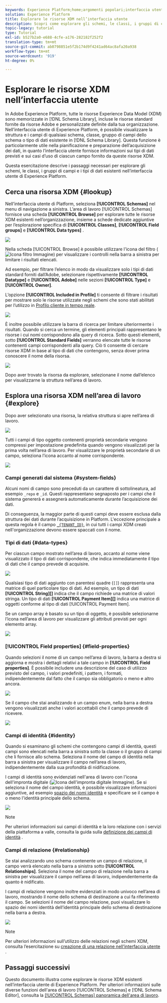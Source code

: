 ```yaml
---
keywords: Experience Platform;home;argomenti popolari;interfaccia utente;XDM;sistema XDM;modello dati esperienza;modello dati esperienza;modello dati esperienza;modello dati esperienza;modello dati;modello dati;esplorare;classe;gruppo di campi;tipo di dati;schema;
solution: Experience Platform
title: Esplorare le risorse XDM nell’interfaccia utente
description: Scopri come esplorare gli schemi, le classi, i gruppi di campi dello schema e i tipi di dati esistenti nell’interfaccia utente di Experience Platform.
topic-legacy: tutorial
type: Tutorial
exl-id: b527b2a0-e688-4cfe-a176-282182f252f2
translation-type: tm+mt
source-git-commit: ab0798851e5f2b174d9f4241ad64ac8afa20a938
workflow-type: tm+mt
source-wordcount: '919'
ht-degree: 0%

---
```


# Esplorare le risorse XDM nell’interfaccia utente

In Adobe Experience Platform, tutte le risorse Experience Data Model (XDM) sono memorizzate in [!DNL Schema Library], incluse le risorse standard fornite da risorse Adobe e personalizzate definite dalla tua organizzazione. Nell’interfaccia utente di Experience Platform, è possibile visualizzare la struttura e i campi di qualsiasi schema, classe, gruppo di campi dello schema o tipo di dati esistente in [!DNL Schema Library]. Questa funzione è particolarmente utile nella pianificazione e preparazione dell’acquisizione dei dati, in quanto l’interfaccia utente fornisce informazioni sui tipi di dati previsti e sui casi d’uso di ciascun campo fornito da queste risorse XDM.

Questa esercitazione descrive i passaggi necessari per esplorare gli schemi, le classi, i gruppi di campi e i tipi di dati esistenti nell’interfaccia utente di Experience Platform.

## Cerca una risorsa XDM {#lookup}

Nell’interfaccia utente di Platform, seleziona **[!UICONTROL Schemas]** nel menu di navigazione a sinistra. L’area di lavoro [!UICONTROL Schemas] fornisce una scheda **[!UICONTROL Browse]** per esplorare tutte le risorse XDM esistenti nell’organizzazione, insieme a schede dedicate aggiuntive per l’esplorazione specifica di **[!UICONTROL Classes]**, **[!UICONTROL Field groups]** e **[!UICONTROL Data types]** .

![](../images/ui/explore/tabs.png)

Nella scheda [!UICONTROL Browse] è possibile utilizzare l&#39;icona del filtro (![Icona filtro Immagine](../images/ui/explore/icon.png)) per visualizzare i controlli nella barra a sinistra per limitare i risultati elencati.

Ad esempio, per filtrare l’elenco in modo da visualizzare solo i tipi di dati standard forniti dall’Adobe, selezionare rispettivamente **[!UICONTROL Datatype]** e **[!UICONTROL Adobe]** nelle sezioni **[!UICONTROL Type]** e **[!UICONTROL Owner]**.

L’opzione **[!UICONTROL Included in Profile]** ti consente di filtrare i risultati per mostrare solo le risorse utilizzate negli schemi che sono stati abilitati per l’utilizzo in [Profilo cliente in tempo reale](../../profile/home.md).

![](../images/ui/explore/filter.png)

È inoltre possibile utilizzare la barra di ricerca per limitare ulteriormente i risultati. Quando si cerca un termine, gli elementi principali rappresentano le risorse i cui nomi corrispondono alla query di ricerca. Sotto questi elementi, sotto **[!UICONTROL Standard Fields]** verranno elencate tutte le risorse contenenti campi corrispondenti alla query. Ciò ti consente di cercare risorse XDM in base al tipo di dati che contengono, senza dover prima conoscere il nome della risorsa.

![](../images/ui/explore/search.png)

Dopo aver trovato la risorsa da esplorare, selezionane il nome dall’elenco per visualizzarne la struttura nell’area di lavoro.

## Esplora una risorsa XDM nell’area di lavoro {#explore}

Dopo aver selezionato una risorsa, la relativa struttura si apre nell’area di lavoro.

![](../images/ui/explore/canvas.png)

Tutti i campi di tipo oggetto contenenti proprietà secondarie vengono compressi per impostazione predefinita quando vengono visualizzati per la prima volta nell’area di lavoro. Per visualizzare le proprietà secondarie di un campo, seleziona l’icona accanto al nome corrispondente.

![](../images/ui/explore/field-expand.png)

### Campi generati dal sistema {#system-fields}

Alcuni nomi di campo sono preceduti da un carattere di sottolineatura, ad esempio `_repo` e `_id`. Questi rappresentano segnaposto per i campi che il sistema genererà e assegnerà automaticamente durante l’acquisizione dei dati.

Di conseguenza, la maggior parte di questi campi deve essere esclusa dalla struttura dei dati durante l’acquisizione in Platform. L&#39;eccezione principale a questa regola è il campo [`_{TENANT_ID}`](../api/getting-started.md#know-your-tenant_id), in cui tutti i campi XDM creati nell&#39;organizzazione devono essere spaccati con il nome.

### Tipi di dati {#data-types}

Per ciascun campo mostrato nell’area di lavoro, accanto al nome viene visualizzato il tipo di dati corrispondente, che indica immediatamente il tipo di dati che il campo prevede di acquisire.

![](../images/ui/explore/data-types.png)

Qualsiasi tipo di dati aggiunto con parentesi quadre (`[]`) rappresenta una matrice di quel particolare tipo di dati. Ad esempio, un tipo di dati **[!UICONTROL String]\[]** indica che il campo richiede una matrice di valori stringa. Un tipo di dati **[!UICONTROL Payment Item]\[]** indica una matrice di oggetti conforme al tipo di dati [!UICONTROL Payment Item].

Se un campo array è basato su un tipo di oggetto, è possibile selezionarne l’icona nell’area di lavoro per visualizzare gli attributi previsti per ogni elemento array.

![](../images/ui/explore/array-type.png)

### [!UICONTROL Field properties] {#field-properties}

Quando selezioni il nome di un campo nell’area di lavoro, la barra a destra si aggiorna e mostra i dettagli relativi a tale campo in **[!UICONTROL Field properties]**. È possibile includere una descrizione del caso di utilizzo previsto del campo, i valori predefiniti, i pattern, i formati, indipendentemente dal fatto che il campo sia obbligatorio o meno e altro ancora.

![](../images/ui/explore/field-properties.png)

Se il campo che stai analizzando è un campo enum, nella barra a destra vengono visualizzati anche i valori accettabili che il campo prevede di ricevere.

![](../images/ui/explore/enum-field.png)

### Campi di identità {#identity}

Quando si esaminano gli schemi che contengono campi di identità, questi campi sono elencati nella barra a sinistra sotto la classe o il gruppo di campi che li fornisce allo schema. Seleziona il nome del campo di identità nella barra a sinistra per visualizzare il campo nell’area di lavoro, indipendentemente dalla sua profondità di nidificazione.

I campi di identità sono evidenziati nell&#39;area di lavoro con l&#39;icona dell&#39;impronta digitale (![Icona dell&#39;impronta digitale Immagine](../images/ui/explore/identity-symbol.png)). Se si seleziona il nome del campo identità, è possibile visualizzare informazioni aggiuntive, ad esempio [spazio dei nomi identità](../../identity-service/namespaces.md) e specificare se il campo è o meno l&#39;identità principale dello schema.

![](../images/ui/explore/identity-field.png)

>[!NOTE]
>
>Per ulteriori informazioni sui campi di identità e la loro relazione con i servizi della piattaforma a valle, consulta la guida sulla [definizione dei campi di identità](./fields/identity.md) .

### Campi di relazione {#relationship}

Se stai analizzando uno schema contenente un campo di relazione, il campo verrà elencato nella barra a sinistra sotto **[!UICONTROL Relationships]**. Seleziona il nome del campo di relazione nella barra a sinistra per visualizzare il campo nell’area di lavoro, indipendentemente da quanto è nidificato.

I campi di relazione vengono inoltre evidenziati in modo univoco nell’area di lavoro, mostrando il nome dello schema di destinazione a cui fa riferimento il campo. Se selezioni il nome del campo relazione, puoi visualizzare lo spazio dei nomi identità dell’identità principale dello schema di destinazione nella barra a destra.

![](../images/ui/explore/relationship-field.png)

>[!NOTE]
>
>Per ulteriori informazioni sull’utilizzo delle relazioni negli schemi XDM, consulta l’esercitazione su [creazione di una relazione nell’interfaccia utente](../tutorials/create-schema-ui.md) .

## Passaggi successivi

Questo documento illustra come esplorare le risorse XDM esistenti nell’interfaccia utente di Experience Platform. Per ulteriori informazioni sulle diverse funzioni dell&#39;area di lavoro [!UICONTROL Schemas] e [!DNL Schema Editor], consulta la [[!UICONTROL Schemas] panoramica dell&#39;area di lavoro](./overview.md).
